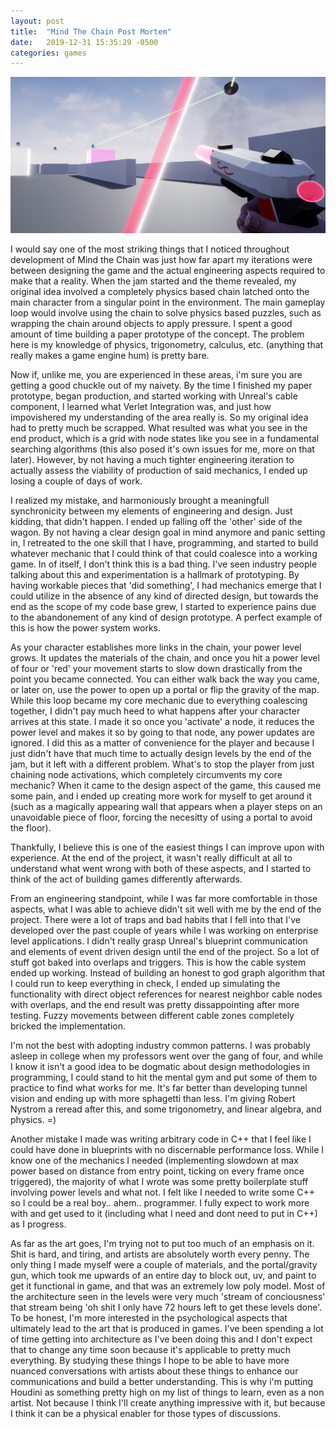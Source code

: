 ```yaml
---
layout: post
title:  "Mind The Chain Post Mortem"
date:   2019-12-31 15:35:29 -0500
categories: games
---
```


![And away we go...](/assets/img/mindthechaincover.png)

I would say one of the most striking things that I noticed throughout development of Mind the Chain was just how far apart my iterations were between designing the game and the actual engineering aspects required to make that a reality.
When the jam started and the theme revealed, my original idea involved a completely physics based chain latched onto the main character from a singular point in the environment. The main gameplay loop would involve using the chain to solve physics based puzzles, 
such as wrapping the chain around objects to apply pressure. I spent a good amount of time building a paper prototype of the concept. The problem here is my knowledge of physics, trigonometry, calculus, etc. (anything that really makes a game engine hum) is pretty bare. 

Now if, unlike me, you are experienced in these areas, i'm sure you are getting a good chuckle out of my naivety.  By the time I finished my paper prototype, began production, and started working with Unreal's cable component, I learned what Verlet Integration was, and just how impovishered my understanding of the area really is. 
So my original idea had to pretty much be scrapped. What resulted was what you see in the end product, which is a grid with node states like you see in a fundamental searching algorithms (this also posed it's own issues for me, more on that later). However, by not having a much tighter engineering iteration to actually assess the viability of production of said mechanics, 
I ended up losing a couple of days of work. 

I realized my mistake, and harmoniously brought a meaningfull synchronicity between my elements of engineering and design. Just kidding, that didn't happen. I ended up falling off the 'other' side of the wagon. By not having a clear design goal in mind anymore and panic setting in, I retreated to the one skill that I have, programming, and started to build whatever mechanic that I could think of that could coalesce into a working game. In of itself, I don't think this is a bad thing. I've seen industry people talking about this and experimentation is a hallmark of prototyping. By having workable pieces that 'did something', I had mechanics emerge that I could utilize in the absence of any kind of directed design, but towards the end as the scope of my code base grew, I started to experience pains due to the abandonement of any kind of design prototype. A perfect example of this is how the power system works. 

As your character establishes more links in the chain, your power level grows. It updates the materials of the chain, and once you hit a power level of four or 'red' your movement starts to slow down drastically from the point you became connected. You can either walk back the way you came, or later on, use the power to open up a portal or flip the gravity of the map. While this loop became my core mechanic due to everything coalescing together, I didn't pay much heed to what happens after your character arrives at this state. I made it so once you 'activate' a node, it reduces the power level and makes it so by going to that node, any power updates are ignored. I did this as a matter of convenience for the player and because I just didn't have that much time to actually design levels by the end of the jam, but it left with a different problem. What's to stop the player from just chaining node activations, which completely circumvents my core mechanic? When it came to the design aspect of the game, this caused me some pain, and i ended up creating more work for myself to get around it (such as a magically appearing wall that appears when a player steps on an unavoidable piece of floor, forcing the necesitty of using a portal to avoid the floor).

Thankfully, I believe this is one of the easiest things I can improve upon with experience. At the end of the project, it wasn't really difficult at all to understand what went wrong with both of these aspects, and I started to think of the act of building games differently afterwards.

From an engineering standpoint, while I was far more comfortable in those aspects, what I was able to achieve didn't sit well with me by the end of the project. There were a lot of traps and bad habits that I fell into that I've developed over the past couple of years while I was working on enterprise level applications. I didn't really grasp Unreal's blueprint communication and elements of event driven design until the end of the project. So a lot of stuff got baked into overlaps and triggers. This is how the cable system ended up working. Instead of building an honest to god graph algorithm that I could run to keep everything in check, I ended up simulating the functionality with direct object references for nearest neighbor cable nodes with overlaps, and the end result was pretty dissappointing after more testing. Fuzzy movements between different cable zones completely bricked the implementation.

I'm not the best with adopting industry common patterns. I was probably asleep in college when my professors went over the gang of four, and while I know it isn't a good idea to be dogmatic about design methodologies in programming, I could stand to hit the mental gym and put some of them to practice to find what works for me. It's far better than developing tunnel vision and ending up with more sphagetti than less. I'm giving Robert Nystrom a reread after this, and some trigonometry, and linear algebra, and physics. =)

Another mistake I made was writing arbitrary code in C++ that I feel like I could have done in blueprints with no discernable performance loss. While I know one of the mechanics I needed (implementing slowdown at max power based on distance from entry point, ticking on every frame once triggered), the majority of what I wrote was some pretty boilerplate stuff involving power levels and what not. I felt like I needed to write some C++ so I could be a real boy.. ahem.. programmer. I fully expect to work more with and get used to it (including what I need and dont need to put in C++) as I progress. 

As far as the art goes, I'm trying not to put too much of an emphasis on it. Shit is hard, and tiring, and artists are absolutely worth every penny. The only thing I made myself were a couple of materials, and the portal/gravity gun, which took me upwards of an entire day to block out, uv, and paint to get it functional in game, and that was an extremely low poly model. Most of the architecture seen in the levels were very much 'stream of conciousness' that stream being 'oh shit I only have 72 hours left to get these levels done'. To be honest, I'm more interested in the psychological aspects that ultimately lead to the art that is produced in games. I've been spending a lot of time getting into architecture as I've been doing this and I don't expect that to change any time soon because it's applicable to pretty much everything. By studying these things I hope to be able to have more nuanced conversations with artists about these things to enhance our communications and build a better understanding. This is why i'm putting Houdini as something pretty high on my list of things to learn, even as a non artist. Not because I think I'll create anything impressive with it, but because I think it can be a physical enabler for those types of discussions.